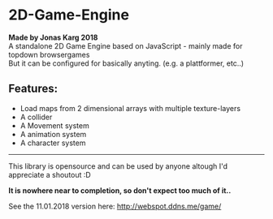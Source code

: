 # 2D-Game-Engine
**Made by Jonas Karg 2018**<br>
A standalone 2D Game Engine based on JavaScript - mainly made for topdown browsergames<br>
But it can be configured for basically anyting. (e.g. a plattformer, etc..)

## Features:
- Load maps from 2 dimensional arrays with multiple texture-layers
- A collider
- A Movement system
- A animation system
- A character system
<hr>

This library is opensource and can be used by anyone altough I'd appreciate a shoutout  :D

**It is nowhere near to completion, so don't expect too much of it..**

See the 11.01.2018 version here:
http://webspot.ddns.me/game/